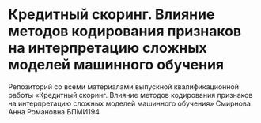 # Кредитный скоринг. Влияние методов кодирования признаков на интерпретацию сложных моделей машинного обучения

Репозиторий со всеми материалами выпускной квалификационной работы «Кредитный скоринг. Влияние методов кодирования признаков на интерпретацию сложных моделей машинного обучения» Смирнова Анна Романовна БПМИ194
